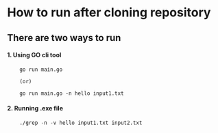 # How to run after cloning repository

## There are two ways to run

#### 1. Using GO cli tool

        go run main.go

        (or)

        go run main.go -n hello input1.txt

#### 2. Running .exe file

        ./grep -n -v hello input1.txt input2.txt
